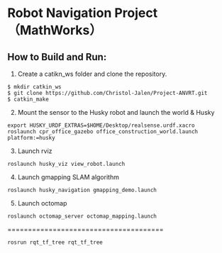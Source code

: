 # Robot Navigation Project（MathWorks）



## How to Build and Run:

1. Create a catikn_ws folder and clone the repository.
```console
$ mkdir catkin_ws
$ git clone https://github.com/Christol-Jalen/Project-ANVRT.git
$ catkin_make
```

2. Mount the sensor to the Husky robot and launch the world & Husky

```console
export HUSKY_URDF_EXTRAS=$HOME/Desktop/realsense.urdf.xacro
roslaunch cpr_office_gazebo office_construction_world.launch platform:=husky
```

3. Launch rviz

```console
roslaunch husky_viz view_robot.launch
```

4. Launch gmapping SLAM algorithm

```console
roslaunch husky_navigation gmapping_demo.launch
```

5. Launch octomap

```console
roslaunch octomap_server octomap_mapping.launch
```


======================================
```console
rosrun rqt_tf_tree rqt_tf_tree
```
